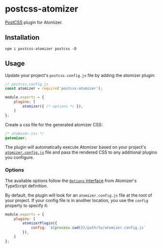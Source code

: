 # postcss-atomizer

[PostCSS](https://postcss.org/) plugin for Atomizer.

## Installation

```shell
npm i postcss-atomizer postcss -D
```

## Usage

Update your project's `postcss.config.js` file by adding the atomizer plugin:

```js
// postcss.config.js
const atomizer = require('postcss-atomizer');

module.exports = {
    plugins: [
        atomizer({ /* options */ }),
    ]
};
```

Create a css file for the generated atomizer CSS:

```css
/* atomizer.css */
@atomizer;
```

The plugin will automatically execute Atomizer based on your project's [`atomizer.config.js`](https://acss-io.github.io/atomizer/configuration.html) file and pass the rendered CSS to any additional plugins you configure.

### Options

The available options follow the [`Options` interface](https://github.com/acss-io/atomizer/blob/main/packages/atomizer/index.d.ts) from Atomizer's TypeScript definition.

By default, the plugin will look for an `atomizer.config.js` file at the root of your project. If your config file is in another location, you use the `config` property to specify it:

```js
module.exports = {
    plugins: [
        atomizerPlugin({
            config: `${process.cwd()}/path/to/atomizer.config.js`
        }),
    ]
};
```
